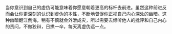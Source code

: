 当你意识到自己的虚伪可能意味着你愿意朝着更高的标杆去前进。虽然这种前进反而会让你更深刻的认识到虚伪的本性，不断地督促你正视自己内心深处的幽暗。这种幽暗翻江倒海，稍有不慎就会外泄成灾，所以需要去倾听他人的批评和自己内心的责问，不做狡辩，日拱一卒，每天离虚伪远一点。